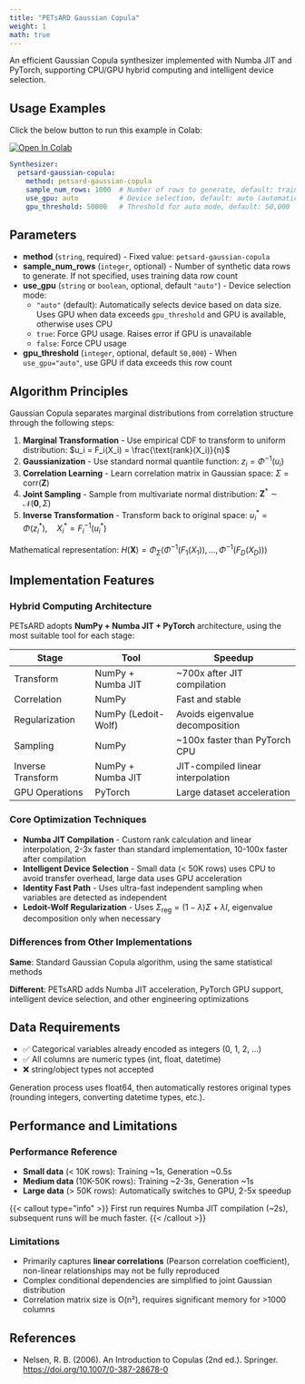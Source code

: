 ```yaml
---
title: "PETsARD Gaussian Copula"
weight: 1
math: true
---
```


An efficient Gaussian Copula synthesizer implemented with Numba JIT and PyTorch, supporting CPU/GPU hybrid computing and intelligent device selection.

## Usage Examples

Click the below button to run this example in Colab:

[![Open In Colab](https://colab.research.google.com/assets/colab-badge.svg)](https://colab.research.google.com/github/nics-tw/petsard/blob/main/demo/petsard-yaml/synthesizer-yaml/petsard-gaussian-copula.ipynb)

```yaml
Synthesizer:
  petsard-gaussian-copula:
    method: petsard-gaussian-copula
    sample_num_rows: 1000  # Number of rows to generate, default: training data row count
    use_gpu: auto          # Device selection, default: auto (automatic)
    gpu_threshold: 50000   # Threshold for auto mode, default: 50,000
```

## Parameters

- **method** (`string`, required) - Fixed value: `petsard-gaussian-copula`
- **sample_num_rows** (`integer`, optional) - Number of synthetic data rows to generate. If not specified, uses training data row count
- **use_gpu** (`string` or `boolean`, optional, default `"auto"`) - Device selection mode:
  - `"auto"` (default): Automatically selects device based on data size. Uses GPU when data exceeds `gpu_threshold` and GPU is available, otherwise uses CPU
  - `true`: Force GPU usage. Raises error if GPU is unavailable
  - `false`: Force CPU usage
- **gpu_threshold** (`integer`, optional, default `50,000`) - When `use_gpu="auto"`, use GPU if data exceeds this row count

## Algorithm Principles

Gaussian Copula separates marginal distributions from correlation structure through the following steps:

1. **Marginal Transformation** - Use empirical CDF to transform to uniform distribution: $u_i = F_i(X_i) = \frac{\text{rank}(X_i)}{n}$
2. **Gaussianization** - Use standard normal quantile function: $z_i = \Phi^{-1}(u_i)$
3. **Correlation Learning** - Learn correlation matrix in Gaussian space: $\Sigma = \text{corr}(\mathbf{Z})$
4. **Joint Sampling** - Sample from multivariate normal distribution: $\mathbf{Z}^* \sim \mathcal{N}(\mathbf{0}, \Sigma)$
5. **Inverse Transformation** - Transform back to original space: $u_i^* = \Phi(z_i^*), \quad X_i^* = F_i^{-1}(u_i^*)$

Mathematical representation: $H(\mathbf{X}) = \Phi_{\Sigma}\left(\Phi^{-1}(F_1(X_1)), \ldots, \Phi^{-1}(F_D(X_D))\right)$

## Implementation Features

### Hybrid Computing Architecture

PETsARD adopts **NumPy + Numba JIT + PyTorch** architecture, using the most suitable tool for each stage:

| Stage | Tool | Speedup |
|-------|------|---------|
| Transform | NumPy + Numba JIT | ~700x after JIT compilation |
| Correlation | NumPy | Fast and stable |
| Regularization | NumPy (Ledoit-Wolf) | Avoids eigenvalue decomposition |
| Sampling | NumPy | ~100x faster than PyTorch CPU |
| Inverse Transform | NumPy + Numba JIT | JIT-compiled linear interpolation |
| GPU Operations | PyTorch | Large dataset acceleration |

### Core Optimization Techniques

- **Numba JIT Compilation** - Custom rank calculation and linear interpolation, 2-3x faster than standard implementation, 10-100x faster after compilation
- **Intelligent Device Selection** - Small data (< 50K rows) uses CPU to avoid transfer overhead, large data uses GPU acceleration
- **Identity Fast Path** - Uses ultra-fast independent sampling when variables are detected as independent
- **Ledoit-Wolf Regularization** - Uses $\Sigma_{\text{reg}} = (1 - \lambda)\Sigma + \lambda I$, eigenvalue decomposition only when necessary

### Differences from Other Implementations

**Same**: Standard Gaussian Copula algorithm, using the same statistical methods

**Different**: PETsARD adds Numba JIT acceleration, PyTorch GPU support, intelligent device selection, and other engineering optimizations

## Data Requirements

- ✅ Categorical variables already encoded as integers (0, 1, 2, ...)
- ✅ All columns are numeric types (int, float, datetime)
- ❌ string/object types not accepted

Generation process uses float64, then automatically restores original types (rounding integers, converting datetime types, etc.).

## Performance and Limitations

### Performance Reference

- **Small data** (< 10K rows): Training ~1s, Generation ~0.5s
- **Medium data** (10K-50K rows): Training ~2-3s, Generation ~1s
- **Large data** (> 50K rows): Automatically switches to GPU, 2-5x speedup

{{< callout type="info" >}}
First run requires Numba JIT compilation (~2s), subsequent runs will be much faster.
{{< /callout >}}

### Limitations

- Primarily captures **linear correlations** (Pearson correlation coefficient), non-linear relationships may not be fully reproduced
- Complex conditional dependencies are simplified to joint Gaussian distribution
- Correlation matrix size is O(n²), requires significant memory for >1000 columns

## References

- Nelsen, R. B. (2006). An Introduction to Copulas (2nd ed.). Springer. https://doi.org/10.1007/0-387-28678-0